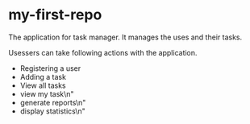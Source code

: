 # my-first-repo
The application for task manager.
It manages the uses and their tasks.

Usessers can take following actions with the application. 
- Registering a user
- Adding a task
- View all tasks
- view my task\n"
- generate reports\n"
- display statistics\n"
